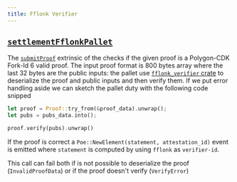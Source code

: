 ```yaml
---
title: Fflonk Verifier
---
```


## [`settlementFflonkPallet`](https://github.com/HorizenLabs/NH-core/tree/main/pallets/settlement-fflonk)

The [`submitProof`](https://github.com/HorizenLabs/NH-core/tree/main/pallets/settlement-fflonk/src/lib.rs#L108)
extrinsic of the checks if the given proof is a Polygon-CDK Fork-Id 6 valid proof. The input proof format
is 800 bytes array where the last 32 bytes are the public inputs: the pallet use
[`fflonk_verifier` crate](https://github.com/HorizenLabs/fflonk_verifier/tree/v0.3.0) to deserialize
the proof and public inputs and then verify them. If we put error handling aside we can sketch the pallet duty
with the following code snipped

```rust
let proof = Proof::try_from(&proof_data).unwrap();
let pubs = pubs_data.into();

proof.verify(pubs).unwrap()
```

If the proof is correct a `Poe::NewElement(statement, attestation_id)` event is emitted where `statement`
is computed by using `fflonk` as `verifier-id`.

This call can fail both if is not possible to deserialize the proof (`InvalidProofData`) or if the proof doesn't 
verify (`VerifyError`)
